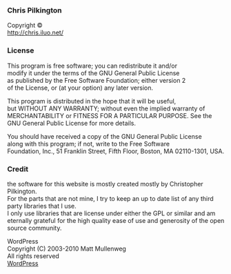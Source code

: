 ### Chris Pilkington  
Copyright ©  
http://chris.iluo.net/ 

### License

This program is free software; you can redistribute it and/or  
modify it under the terms of the GNU General Public License  
as published by the Free Software Foundation; either version 2  
of the License, or (at your option) any later version. 

This program is distributed in the hope that it will be useful,  
but WITHOUT ANY WARRANTY; without even the implied warranty of  
MERCHANTABILITY or FITNESS FOR A PARTICULAR PURPOSE.  See the  
GNU General Public License for more details. 

You should have received a copy of the GNU General Public License  
along with this program; if not, write to the Free Software  
Foundation, Inc., 51 Franklin Street, Fifth Floor, Boston, MA  02110-1301, USA.  


### Credit

the software for this website is mostly created mostly by Christopher Pilkington.   
For the parts that are not mine, I try to keep an up to date list of any third party libraries that I use.   
I only use libraries that are license under either the GPL or similar and am eternally grateful for the high quality ease of use and generosity of the open source community. 

WordPress  
Copyright (C) 2003-2010 Matt Mullenweg  
All rights reserved  
[WordPress][1]

 [1]: http://www.wordpress.org/
 
